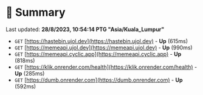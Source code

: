 # 📖 Summary
Last updated: **28/8/2023, 10:54:14 PTG "Asia/Kuala_Lumpur"**

- `GET` [https://hastebin.ujol.dev](https://hastebin.ujol.dev) - **Up** (615ms)
- `GET` [https://memeapi.ujol.dev](https://memeapi.ujol.dev) - **Up** (990ms)
- `GET` [https://memeapi.cyclic.app](https://memeapi.cyclic.app) - **Up** (818ms)
- `GET` [https://klik.onrender.com/health](https://klik.onrender.com/health) - **Up** (285ms)
- `GET` [https://dumb.onrender.com](https://dumb.onrender.com) - **Up** (592ms)
